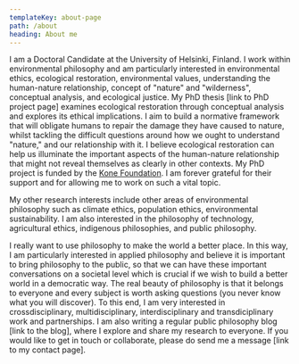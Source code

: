 ```yaml
---
templateKey: about-page
path: /about
heading: About me
---
```

I am a Doctoral Candidate at the University of Helsinki, Finland. I work within environmental philosophy and am particularly interested in environmental ethics, ecological restoration, environmental values, understanding the human-nature relationship, concept of "nature" and "wilderness", conceptual analysis, and ecological justice. My PhD thesis \[link to PhD project page] examines ecological restoration through conceptual analysis and explores its ethical implications. I aim to build a normative framework that will obligate humans to repair the damage they have caused to nature, whilst tackling the difficult questions around how we ought to understand "nature," and our relationship with it. I believe ecological restoration can help us illuminate the important aspects of the human-nature relationship that might not reveal themselves as clearly in other contexts. My PhD project is funded by the [Kone Foundation](https://koneensaatio.fi/en/). I am forever grateful for their support and for allowing me to work on such a vital topic.

My other research interests include other areas of environmental philosophy such as climate ethics, population ethics, environmental sustainability. I am also interested in the philosophy of technology, agricultural ethics, indigenous philosophies, and public philosophy.

I really want to use philosophy to make the world a better place. In this way, I am particularly interested in applied philosophy and believe it is important to bring philosophy to the public, so that we can have these important conversations on a societal level which is crucial if we wish to build a better world in a democratic way. The real beauty of philosophy is that it belongs to everyone and every subject is worth asking questions (you never know what you will discover). To this end, I am very interested in crossdisciplinary, multidisciplinary, interdisciplinary and transdiciplinary work and partnerships. I am also writing a regular public philosophy blog \[link to the blog], where I explore and share my research to everyone. If you would like to get in touch or collaborate, please do send me a message \[link to my contact page].